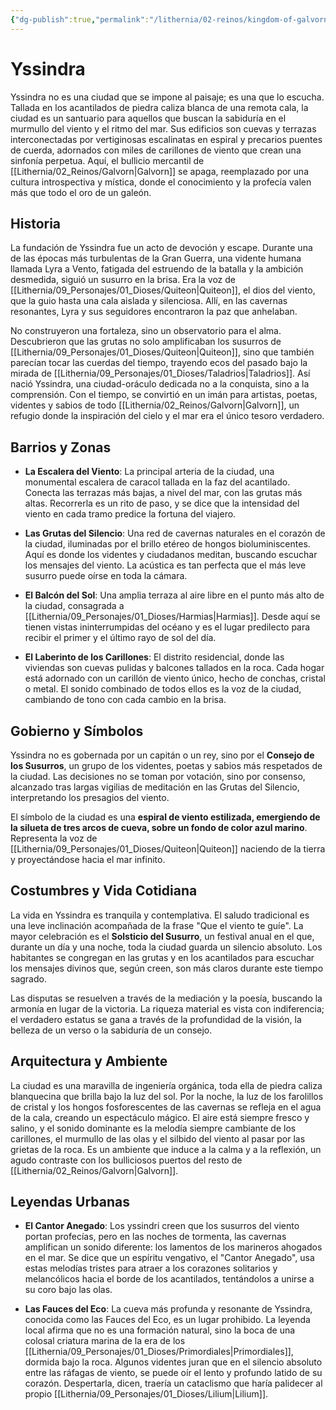 ```yaml
---
{"dg-publish":true,"permalink":"/lithernia/02-reinos/kingdom-of-galvorn/yssindra/","title":"Yssindra","tags":["lithernia","ciudad","Galvorn"]}
---
```


# Yssindra

Yssindra no es una ciudad que se impone al paisaje; es una que lo escucha. Tallada en los acantilados de piedra caliza blanca de una remota cala, la ciudad es un santuario para aquellos que buscan la sabiduría en el murmullo del viento y el ritmo del mar. Sus edificios son cuevas y terrazas interconectadas por vertiginosas escalinatas en espiral y precarios puentes de cuerda, adornados con miles de carillones de viento que crean una sinfonía perpetua. Aquí, el bullicio mercantil de [[Lithernia/02_Reinos/Galvorn\|Galvorn]] se apaga, reemplazado por una cultura introspectiva y mística, donde el conocimiento y la profecía valen más que todo el oro de un galeón.

## Historia

La fundación de Yssindra fue un acto de devoción y escape. Durante una de las épocas más turbulentas de la Gran Guerra, una vidente humana llamada Lyra a Vento, fatigada del estruendo de la batalla y la ambición desmedida, siguió un susurro en la brisa. Era la voz de [[Lithernia/09_Personajes/01_Dioses/Quiteon\|Quiteon]], el dios del viento, que la guio hasta una cala aislada y silenciosa. Allí, en las cavernas resonantes, Lyra y sus seguidores encontraron la paz que anhelaban.

No construyeron una fortaleza, sino un observatorio para el alma. Descubrieron que las grutas no solo amplificaban los susurros de [[Lithernia/09_Personajes/01_Dioses/Quiteon\|Quiteon]], sino que también parecían tocar las cuerdas del tiempo, trayendo ecos del pasado bajo la mirada de [[Lithernia/09_Personajes/01_Dioses/Taladrios\|Taladrios]]. Así nació Yssindra, una ciudad-oráculo dedicada no a la conquista, sino a la comprensión. Con el tiempo, se convirtió en un imán para artistas, poetas, videntes y sabios de todo [[Lithernia/02_Reinos/Galvorn\|Galvorn]], un refugio donde la inspiración del cielo y el mar era el único tesoro verdadero.

## Barrios y Zonas

- **La Escalera del Viento**: La principal arteria de la ciudad, una monumental escalera de caracol tallada en la faz del acantilado. Conecta las terrazas más bajas, a nivel del mar, con las grutas más altas. Recorrerla es un rito de paso, y se dice que la intensidad del viento en cada tramo predice la fortuna del viajero.

- **Las Grutas del Silencio**: Una red de cavernas naturales en el corazón de la ciudad, iluminadas por el brillo etéreo de hongos bioluminiscentes. Aquí es donde los videntes y ciudadanos meditan, buscando escuchar los mensajes del viento. La acústica es tan perfecta que el más leve susurro puede oírse en toda la cámara.

- **El Balcón del Sol**: Una amplia terraza al aire libre en el punto más alto de la ciudad, consagrada a [[Lithernia/09_Personajes/01_Dioses/Harmias\|Harmias]]. Desde aquí se tienen vistas ininterrumpidas del océano y es el lugar predilecto para recibir el primer y el último rayo de sol del día.

- **El Laberinto de los Carillones**: El distrito residencial, donde las viviendas son cuevas pulidas y balcones tallados en la roca. Cada hogar está adornado con un carillón de viento único, hecho de conchas, cristal o metal. El sonido combinado de todos ellos es la voz de la ciudad, cambiando de tono con cada cambio en la brisa.

## Gobierno y Símbolos

Yssindra no es gobernada por un capitán o un rey, sino por el **Consejo de los Susurros**, un grupo de los videntes, poetas y sabios más respetados de la ciudad. Las decisiones no se toman por votación, sino por consenso, alcanzado tras largas vigilias de meditación en las Grutas del Silencio, interpretando los presagios del viento.

El símbolo de la ciudad es una **espiral de viento estilizada, emergiendo de la silueta de tres arcos de cueva, sobre un fondo de color azul marino**. Representa la voz de [[Lithernia/09_Personajes/01_Dioses/Quiteon\|Quiteon]] naciendo de la tierra y proyectándose hacia el mar infinito.

## Costumbres y Vida Cotidiana

La vida en Yssindra es tranquila y contemplativa. El saludo tradicional es una leve inclinación acompañada de la frase "Que el viento te guíe". La mayor celebración es el **Solsticio del Susurro**, un festival anual en el que, durante un día y una noche, toda la ciudad guarda un silencio absoluto. Los habitantes se congregan en las grutas y en los acantilados para escuchar los mensajes divinos que, según creen, son más claros durante este tiempo sagrado.

Las disputas se resuelven a través de la mediación y la poesía, buscando la armonía en lugar de la victoria. La riqueza material es vista con indiferencia; el verdadero estatus se gana a través de la profundidad de la visión, la belleza de un verso o la sabiduría de un consejo.

## Arquitectura y Ambiente

La ciudad es una maravilla de ingeniería orgánica, toda ella de piedra caliza blanquecina que brilla bajo la luz del sol. Por la noche, la luz de los farolillos de cristal y los hongos fosforescentes de las cavernas se refleja en el agua de la cala, creando un espectáculo mágico. El aire está siempre fresco y salino, y el sonido dominante es la melodía siempre cambiante de los carillones, el murmullo de las olas y el silbido del viento al pasar por las grietas de la roca. Es un ambiente que induce a la calma y a la reflexión, un agudo contraste con los bulliciosos puertos del resto de [[Lithernia/02_Reinos/Galvorn\|Galvorn]].

## Leyendas Urbanas

- **El Cantor Anegado**: Los yssindri creen que los susurros del viento portan profecías, pero en las noches de tormenta, las cavernas amplifican un sonido diferente: los lamentos de los marineros ahogados en el mar. Se dice que un espíritu vengativo, el "Cantor Anegado", usa estas melodías tristes para atraer a los corazones solitarios y melancólicos hacia el borde de los acantilados, tentándolos a unirse a su coro bajo las olas.

- **Las Fauces del Eco**: La cueva más profunda y resonante de Yssindra, conocida como las Fauces del Eco, es un lugar prohibido. La leyenda local afirma que no es una formación natural, sino la boca de una colosal criatura marina de la era de los [[Lithernia/09_Personajes/01_Dioses/Primordiales\|Primordiales]], dormida bajo la roca. Algunos videntes juran que en el silencio absoluto entre las ráfagas de viento, se puede oír el lento y profundo latido de su corazón. Despertarla, dicen, traería un cataclismo que haría palidecer al propio [[Lithernia/09_Personajes/01_Dioses/Lilium\|Lilium]].